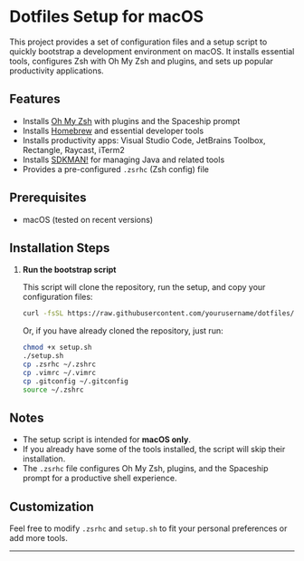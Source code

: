 # Dotfiles Setup for macOS

This project provides a set of configuration files and a setup script to quickly bootstrap a development environment on macOS. It installs essential tools, configures Zsh with Oh My Zsh and plugins, and sets up popular productivity applications.

## Features

- Installs [Oh My Zsh](https://ohmyz.sh/) with plugins and the Spaceship prompt
- Installs [Homebrew](https://brew.sh/) and essential developer tools
- Installs productivity apps: Visual Studio Code, JetBrains Toolbox, Rectangle, Raycast, iTerm2
- Installs [SDKMAN!](https://sdkman.io/) for managing Java and related tools
- Provides a pre-configured `.zsrhc` (Zsh config) file

## Prerequisites

- macOS (tested on recent versions)

## Installation Steps

1. **Run the bootstrap script**

   This script will clone the repository, run the setup, and copy your configuration files:

   ```sh
   curl -fsSL https://raw.githubusercontent.com/yourusername/dotfiles/main/bootstrap.sh | bash
   ```

   Or, if you have already cloned the repository, just run:

   ```sh
   chmod +x setup.sh
   ./setup.sh
   cp .zsrhc ~/.zshrc
   cp .vimrc ~/.vimrc
   cp .gitconfig ~/.gitconfig
   source ~/.zshrc
   ```

## Notes

- The setup script is intended for **macOS only**.
- If you already have some of the tools installed, the script will skip their installation.
- The `.zsrhc` file configures Oh My Zsh, plugins, and the Spaceship prompt for a productive shell experience.

## Customization

Feel free to modify `.zsrhc` and `setup.sh` to fit your personal preferences or add more tools.

---
